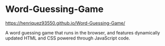 # Word-Guessing-Game

https://henriquez93550.github.io/Word-Guessing-Game/

A word guessing game that runs in the browser, and features dynamically updated HTML and CSS powered through JavaScript code.




